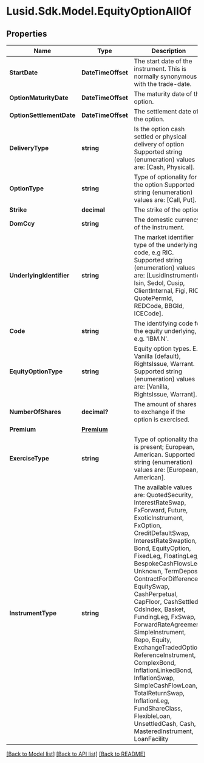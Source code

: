 # Lusid.Sdk.Model.EquityOptionAllOf

## Properties

Name | Type | Description | Notes
------------ | ------------- | ------------- | -------------
**StartDate** | **DateTimeOffset** | The start date of the instrument. This is normally synonymous with the trade-date. | 
**OptionMaturityDate** | **DateTimeOffset** | The maturity date of the option. | 
**OptionSettlementDate** | **DateTimeOffset** | The settlement date of the option. | 
**DeliveryType** | **string** | Is the option cash settled or physical delivery of option    Supported string (enumeration) values are: [Cash, Physical]. | 
**OptionType** | **string** | Type of optionality for the option    Supported string (enumeration) values are: [Call, Put]. | 
**Strike** | **decimal** | The strike of the option. | 
**DomCcy** | **string** | The domestic currency of the instrument. | 
**UnderlyingIdentifier** | **string** | The market identifier type of the underlying code, e.g RIC.    Supported string (enumeration) values are: [LusidInstrumentId, Isin, Sedol, Cusip, ClientInternal, Figi, RIC, QuotePermId, REDCode, BBGId, ICECode]. | 
**Code** | **string** | The identifying code for the equity underlying, e.g. &#39;IBM.N&#39;. | 
**EquityOptionType** | **string** | Equity option types. E.g. Vanilla (default), RightsIssue, Warrant.    Supported string (enumeration) values are: [Vanilla, RightsIssue, Warrant]. | [optional] 
**NumberOfShares** | **decimal?** | The amount of shares to exchange if the option is exercised. | [optional] 
**Premium** | [**Premium**](Premium.md) |  | [optional] 
**ExerciseType** | **string** | Type of optionality that is present; European, American.    Supported string (enumeration) values are: [European, American]. | [optional] 
**InstrumentType** | **string** | The available values are: QuotedSecurity, InterestRateSwap, FxForward, Future, ExoticInstrument, FxOption, CreditDefaultSwap, InterestRateSwaption, Bond, EquityOption, FixedLeg, FloatingLeg, BespokeCashFlowsLeg, Unknown, TermDeposit, ContractForDifference, EquitySwap, CashPerpetual, CapFloor, CashSettled, CdsIndex, Basket, FundingLeg, FxSwap, ForwardRateAgreement, SimpleInstrument, Repo, Equity, ExchangeTradedOption, ReferenceInstrument, ComplexBond, InflationLinkedBond, InflationSwap, SimpleCashFlowLoan, TotalReturnSwap, InflationLeg, FundShareClass, FlexibleLoan, UnsettledCash, Cash, MasteredInstrument, LoanFacility | 

[[Back to Model list]](../README.md#documentation-for-models) [[Back to API list]](../README.md#documentation-for-api-endpoints) [[Back to README]](../README.md)

